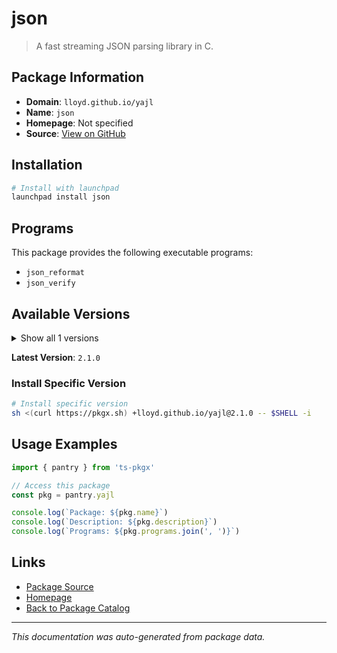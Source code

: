 # json

> A fast streaming JSON parsing library in C.

## Package Information

- **Domain**: `lloyd.github.io/yajl`
- **Name**: `json`
- **Homepage**: Not specified
- **Source**: [View on GitHub](https://github.com/pkgxdev/pantry/tree/main/projects/lloyd.github.io/yajl/package.yml)

## Installation

```bash
# Install with launchpad
launchpad install json
```

## Programs

This package provides the following executable programs:

- `json_reformat`
- `json_verify`

## Available Versions

<details>
<summary>Show all 1 versions</summary>

- `2.1.0`

</details>

**Latest Version**: `2.1.0`

### Install Specific Version

```bash
# Install specific version
sh <(curl https://pkgx.sh) +lloyd.github.io/yajl@2.1.0 -- $SHELL -i
```

## Usage Examples

```typescript
import { pantry } from 'ts-pkgx'

// Access this package
const pkg = pantry.yajl

console.log(`Package: ${pkg.name}`)
console.log(`Description: ${pkg.description}`)
console.log(`Programs: ${pkg.programs.join(', ')}`)
```

## Links

- [Package Source](https://github.com/pkgxdev/pantry/tree/main/projects/lloyd.github.io/yajl/package.yml)
- [Homepage](#)
- [Back to Package Catalog](../package-catalog.md)

---

*This documentation was auto-generated from package data.*
